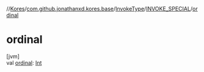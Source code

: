 //[Kores](../../../../index.md)/[com.github.jonathanxd.kores.base](../../index.md)/[InvokeType](../index.md)/[INVOKE_SPECIAL](index.md)/[ordinal](ordinal.md)

# ordinal

[jvm]\
val [ordinal](ordinal.md): [Int](https://kotlinlang.org/api/latest/jvm/stdlib/kotlin/-int/index.html)
